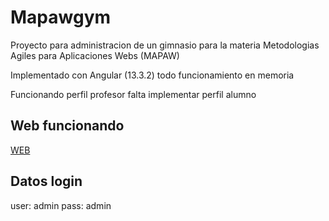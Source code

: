 # Mapawgym

Proyecto para administracion de un gimnasio para la materia Metodologias Agiles para Aplicaciones Webs (MAPAW) 

Implementado con Angular (13.3.2) todo funcionamiento en memoria

Funcionando perfil profesor falta implementar perfil alumno 


## Web funcionando

[WEB](https://averge.github.io/MAPAW-front/login)

## Datos login

user: admin
pass: admin

